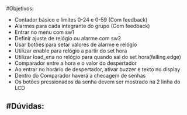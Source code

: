 #Objetivos:
  - Contador básico e limites 0-24 e 0-59 (Com feedback)
  - Alarmes para cada integrante do grupo (Com feedback)
  - Entrar no menu com sw1
  - Definir ajuste de relógio ou alarme com sw2
  - Usar botões para setar valores de alarme e relógio
  - Utilizar enable para relógio a partir do set hora
  - Utilizar load_ena no relógio para quando sai do set hora(falling.edge)
  - Comparador entre a hora e o valor do despertador
  - Ao entrar no horário de despertador, ativar buzzer e texto no display
  - Dentro do Comparador haverá a checagem de senhas
  - Os botões pressionados da senha devem ser mostrado na 2 linha do LCD

#Dúvidas:
  - 
  
